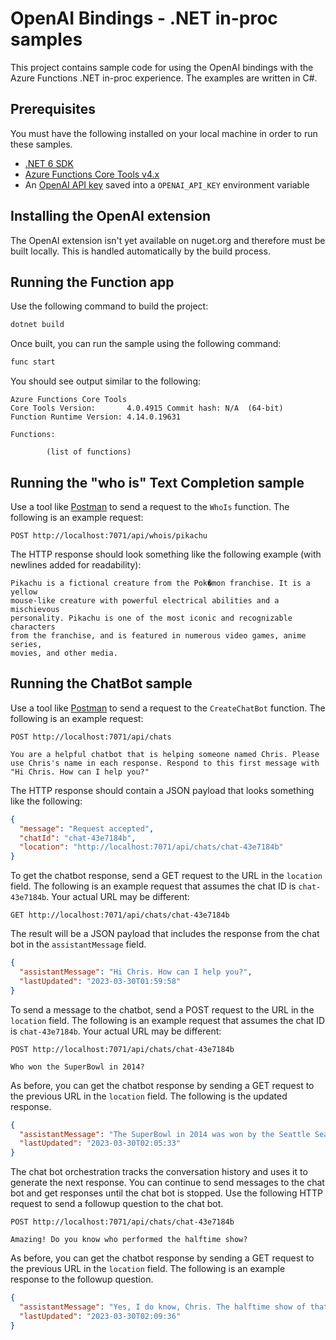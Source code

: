# OpenAI Bindings - .NET in-proc samples

This project contains sample code for using the OpenAI bindings with the Azure Functions .NET in-proc experience. The examples are written in C#.

## Prerequisites

You must have the following installed on your local machine in order to run these samples.

* [.NET 6 SDK](https://dotnet.microsoft.com/download/dotnet/6.0)
* [Azure Functions Core Tools v4.x](https://learn.microsoft.com/azure/azure-functions/functions-run-local?tabs=v4%2Cwindows%2Ccsharp%2Cportal%2Cbash)
* An [OpenAI API key](https://platform.openai.com/account/api-keys) saved into a `OPENAI_API_KEY` environment variable

## Installing the OpenAI extension

The OpenAI extension isn't yet available on nuget.org and therefore must be built locally. This is handled automatically by the build process.

## Running the Function app

Use the following command to build the project:

```bash
dotnet build
```

Once built, you can run the sample using the following command:

```bash
func start
```

You should see output similar to the following:

```text
Azure Functions Core Tools
Core Tools Version:       4.0.4915 Commit hash: N/A  (64-bit)
Function Runtime Version: 4.14.0.19631

Functions:

        (list of functions)
```

## Running the "who is" Text Completion sample

Use a tool like [Postman](https://www.postman.com/) to send a request to the `WhoIs` function. The following is an example request:

```http
POST http://localhost:7071/api/whois/pikachu
```

The HTTP response should look something like the following example (with newlines added for readability):

```text
Pikachu is a fictional creature from the Pok�mon franchise. It is a yellow
mouse-like creature with powerful electrical abilities and a mischievous
personality. Pikachu is one of the most iconic and recognizable characters
from the franchise, and is featured in numerous video games, anime series,
movies, and other media.
```

## Running the ChatBot sample

Use a tool like [Postman](https://www.postman.com/) to send a request to the `CreateChatBot` function. The following is an example request:

```http
POST http://localhost:7071/api/chats

You are a helpful chatbot that is helping someone named Chris. Please use Chris's name in each response. Respond to this first message with "Hi Chris. How can I help you?"
```

The HTTP response should contain a JSON payload that looks something like the following:

```json
{
  "message": "Request accepted",
  "chatId": "chat-43e7184b",
  "location": "http://localhost:7071/api/chats/chat-43e7184b"
}
```

To get the chatbot response, send a GET request to the URL in the `location` field. The following is an example request that assumes the chat ID is `chat-43e7184b`. Your actual URL may be different:

```http
GET http://localhost:7071/api/chats/chat-43e7184b
```

The result will be a JSON payload that includes the response from the chat bot in the `assistantMessage` field.

```json
{
  "assistantMessage": "Hi Chris. How can I help you?",
  "lastUpdated": "2023-03-30T01:59:58"
}
```

To send a message to the chatbot, send a POST request to the URL in the `location` field. The following is an example request that assumes the chat ID is `chat-43e7184b`. Your actual URL may be different:

```http
POST http://localhost:7071/api/chats/chat-43e7184b

Who won the SuperBowl in 2014?
```

As before, you can get the chatbot response by sending a GET request to the previous URL in the `location` field. The following is the updated response.

```json
{
  "assistantMessage": "The SuperBowl in 2014 was won by the Seattle Seahawks. Is there anything else I can help you with, Chris?",
  "lastUpdated": "2023-03-30T02:05:33"
}
```

The chat bot orchestration tracks the conversation history and uses it to generate the next response. You can continue to send messages to the chat bot and get responses until the chat bot is stopped. Use the following HTTP request to send a followup question to the chat bot.

```http
POST http://localhost:7071/api/chats/chat-43e7184b

Amazing! Do you know who performed the halftime show?
```

As before, you can get the chatbot response by sending a GET request to the previous URL in the `location` field. The following is an example response to the followup question.

```json
{
  "assistantMessage": "Yes, I do know, Chris. The halftime show of that SuperBowl was headlined by Bruno Mars and the Red Hot Chili Peppers.",
  "lastUpdated": "2023-03-30T02:09:36"
}
```
